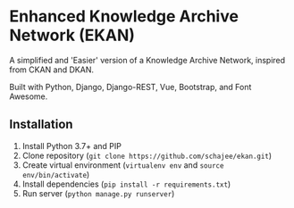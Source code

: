 # Enhanced Knowledge Archive Network (EKAN)

A simplified and 'Easier' version of a Knowledge Archive Network, inspired from CKAN and DKAN. 

Built with Python, Django, Django-REST, Vue, Bootstrap, and Font Awesome. 

## Installation
1. Install Python 3.7+ and PIP
2. Clone repository (`git clone https://github.com/schajee/ekan.git`)
3. Create virtual environment (`virtualenv env` and `source env/bin/activate`)
4. Install dependencies (`pip install -r requirements.txt`)
5. Run server (`python manage.py runserver`)
